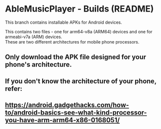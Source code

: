 # AbleMusicPlayer - Builds (README)
This branch contains installable APKs for Android devices.   
   
This contains two files - one for arm64-v8a (ARM64) devices and one for armeabi-v7a (ARM) devices.   
These are two different architectures for mobile phone processors.   
## Only download the APK file designed for your phone's architecture.
   
## If you don't know the architecture of your phone, refer:    
## https://android.gadgethacks.com/how-to/android-basics-see-what-kind-processor-you-have-arm-arm64-x86-0168051/
